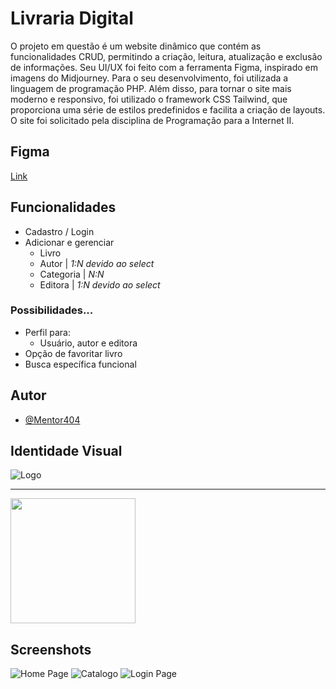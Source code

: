 # Livraria Digital

O projeto em questão é um website dinâmico que contém as funcionalidades CRUD, permitindo a criação, leitura,
atualização e exclusão de informações. Seu UI/UX foi feito com a ferramenta Figma, inspirado em imagens do Midjourney.
Para o seu desenvolvimento, foi utilizada a linguagem de programação PHP. Além disso, para tornar o site mais moderno e
responsivo, foi utilizado o framework CSS Tailwind, que proporciona uma série de estilos predefinidos e facilita
a criação de layouts. O site foi solicitado pela disciplina de Programação para a Internet II.

## Figma

[Link](https://www.figma.com/file/uWaASufOA4FVuqzQHQHgJ9/Library---23?node-id=0%3A1&t=9IqUJTAG0oagAuGz-1)

## Funcionalidades

- Cadastro / Login
- Adicionar e gerenciar
    - Livro
    - Autor | _1:N devido ao select_
    - Categoria | _N:N_
    - Editora | _1:N devido ao select_

### Possibilidades...

- Perfil para:
    - Usuário, autor e editora
- Opção de favoritar livro
- Busca específica funcional

## Autor

- [@Mentor404](https://www.github.com/Mentor404)

## Identidade Visual

![Logo](https://i.ibb.co/Sy0bk3L/LOGO.png)
- - -
<img src="https://i.ibb.co/6XjdPqT/logo-minimal-png.png" width="200" />

## Screenshots

![Home Page](https://i.ibb.co/88mLf7q/home.png)
![Catalogo](https://i.ibb.co/PggnwFy/catalogo.png)
![Login Page](https://i.ibb.co/YB1SJzf/login.png)